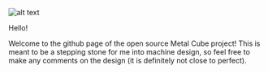 ![alt text](https://github.com/DidItWork/MetalCube/master/MCV1.png?raw=true)

Hello!

Welcome to the github page of the open source Metal Cube project! This is meant to be a stepping stone for me into machine design, so feel free to make any comments on the design (it is definitely not close to perfect).
